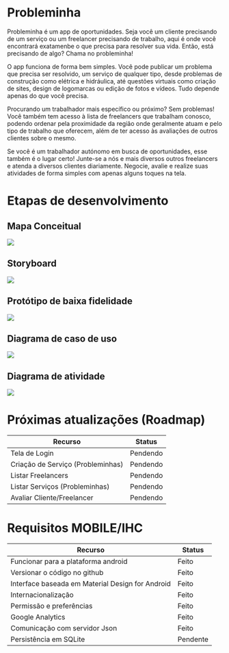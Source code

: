 # Probleminha
 Probleminha é um app de oportunidades. Seja você um cliente precisando de um serviço 
 ou um freelancer precisando de trabalho, aqui é onde você encontrará exatamenbe
 o que precisa para resolver sua vida. Então, está precisando de algo? Chama no probleminha!

 O app funciona de forma bem simples. Você pode publicar um problema que precisa ser resolvido, 
 um serviço de qualquer tipo, desde problemas de construção como elétrica e hidráulica, 
 até questões virtuais como criação de sites, design de logomarcas ou edição de fotos e vídeos. 
 Tudo depende apenas do que você precisa.

 Procurando um trabalhador mais específico ou próximo? Sem problemas! Você também tem acesso 
 à lista de freelancers que trabalham conosco, podendo ordenar pela proximidade da região 
 onde geralmente atuam e pelo tipo de trabalho que oferecem, além de ter acesso 
 às avaliações de outros clientes sobre o mesmo.

 Se você é um trabalhador autónomo em busca de oportunidades, esse também é o lugar certo! 
 Junte-se a nós e mais diversos outros freelancers e atenda a diversos clientes diariamente. 
 Negocie, avalie e realize suas atividades de forma simples com apenas alguns toques na tela.

# Etapas de desenvolvimento

## Mapa Conceitual
![](concepts/Concept_Map.png)

## Storyboard
![](concepts/storyboard.png)

## Protótipo de baixa fidelidade
![](concepts/Prototipo.jpg)

## Diagrama de caso de uso
![](concepts/DiagramadeCasodeUso.png)

## Diagrama de atividade
![](concepts/diagramadeatividade.png)

# Próximas atualizações (Roadmap)

 | Recurso                          | Status                                                                    |
 |----------------------------------|---------------------------------------------------------------------------|
 | Tela de Login                    | Pendendo                                                                  |
 | Criação de Serviço (Probleminhas)| Pendendo                                                                  |
 | Listar Freelancers               | Pendendo                                                                  |
 | Listar Serviços (Probleminhas)   | Pendendo                                                                  |
 | Avaliar Cliente/Freelancer       | Pendendo                                                                  |

# Requisitos MOBILE/IHC

| Recurso                          | Status                                                                    |
|----------------------------------|---------------------------------------------------------------------------|
| Funcionar para a plataforma android                                     | Feito                                                                     |
| Versionar o código no github                                            | Feito                                                                     |
| Interface baseada em Material Design for Android                        | Feito                                                                     |
| Internacionalização                                                     | Feito                                                                     |
| Permissão e preferências                                                | Feito                                                                     |
| Google Analytics                                                        | Feito                                                                     |
| Comunicação com servidor Json                                           | Feito                                                                     |
| Persistência em SQLite                                                  | Pendente                                                                  |
